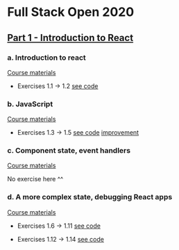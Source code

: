 # Full Stack Open 2020

## [Part 1 - Introduction to React](https://fullstackopen.com/en/part1)

### a. Introduction to react
[Course materials](https://fullstackopen.com/en/part1/introduction_to_react)

- Exercises 1.1 -> 1.2 [see code](./a%20Introduction%20to%20React/index.js)

### b. JavaScript
[Course materials](https://fullstackopen.com/en/part1/java_script)

- Exercises 1.3 -> 1.5 [see code](./b%20JavaScript/index.js)
[improvement](./b%20JavaScript/destructuring_improvement.js)

### c. Component state, event handlers
[Course materials](https://fullstackopen.com/en/part1/component_state_event_handlers)

No exercise here ^^

### d. A more complex state, debugging React apps
[Course materials](https://fullstackopen.com/en/part1/a_more_complex_state_debugging_react_apps)

- Exercises 1.6 -> 1.11 [see code](./c.d.%20A%20more%20complex%20state,%20debugging%20React%20apps/index_1.6_1.11.js)

- Exercises 1.12 -> 1.14 [see code](./c.d.%20A%20more%20complex%20state,%20debugging%20React%20apps/index_1.14.js)
